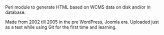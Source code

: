 Perl module to generate HTML based on WCMS data on disk and/or in database.

Made from 2002 till 2005 in the pre WordPress, Joomla era. 
Uploaded just as a test while using Git for the first time and learning.

